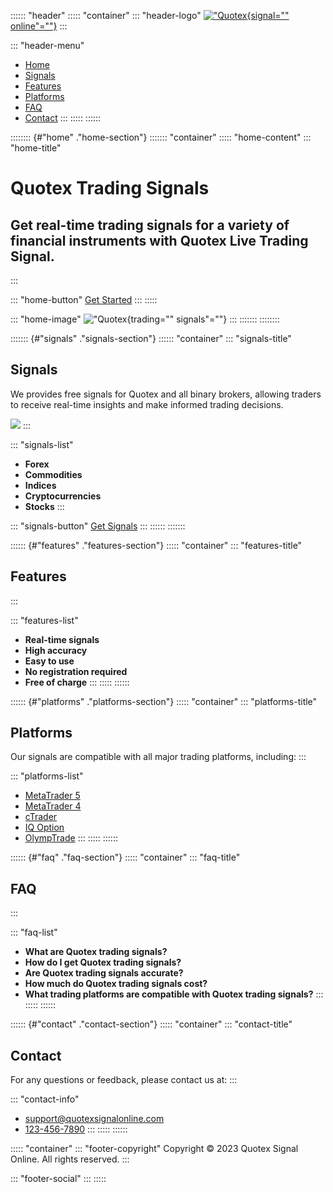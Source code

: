 

:::::: \"header\"
::::: \"container\"
::: \"header-logo\"
[!["Quotex](\%22./images/logo.png\%22){signal=""
online"=""}](\%22index.html\%22)
:::

::: \"header-menu\"
-   [Home](\%22index.html\%22)
-   [Signals](\%22signals/mt5.html\%22)
-   [Features](\%22features.html\%22)
-   [Platforms](\%22platforms.html\%22)
-   [FAQ](\%22faq.html\%22)
-   [Contact](\%22contact.html\%22)
:::
:::::
::::::

:::::::: {#"home" ."home-section"}
::::::: \"container\"
::::: \"home-content\"
::: \"home-title\"
# Quotex Trading Signals

## Get real-time trading signals for a variety of financial instruments with Quotex Live Trading Signal.
:::

::: \"home-button\"
[Get Started](\%22https://broker-qx.pro/sign-up/?lid=293336\%22)
:::
:::::

::: \"home-image\"
!["Quotex](\%22./images/home-image.png\%22){trading=""
signals"=""}
:::
:::::::
::::::::

::::::: {#"signals" ."signals-section"}
:::::: \"container\"
::: \"signals-title\"
## Signals

We provides free signals for Quotex and all binary brokers, allowing
traders to receive real-time insights and make informed trading
decisions.

[![](https://static.quotex.io/files/8_en/300_250.jpg)](https://traff.sbs/brokerqxsignupf)
:::

::: \"signals-list\"
-   **Forex**
-   **Commodities**
-   **Indices**
-   **Cryptocurrencies**
-   **Stocks**
:::

::: \"signals-button\"
[Get Signals](\%22https://broker-qx.pro/sign-up/?lid=293336\%22)
:::
::::::
:::::::

:::::: {#"features" ."features-section"}
::::: \"container\"
::: \"features-title\"
## Features
:::

::: \"features-list\"
-   **Real-time signals**
-   **High accuracy**
-   **Easy to use**
-   **No registration required**
-   **Free of charge**
:::
:::::
::::::

:::::: {#"platforms" ."platforms-section"}
::::: \"container\"
::: \"platforms-title\"
## Platforms

Our signals are compatible with all major trading platforms, including:
:::

::: \"platforms-list\"
-   [MetaTrader 5](\%22platforms/mt5.html\%22)
-   [MetaTrader 4](\%22platforms/mt4.html\%22)
-   [cTrader](\%22platforms/cTrader.html\%22)
-   [IQ Option](\%22platforms/iqoption.html\%22)
-   [OlympTrade](\%22platforms/olymptrade.html\%22)
:::
:::::
::::::

:::::: {#"faq" ."faq-section"}
::::: \"container\"
::: \"faq-title\"
## FAQ
:::

::: \"faq-list\"
-   **What are Quotex trading signals?**
-   **How do I get Quotex trading signals?**
-   **Are Quotex trading signals accurate?**
-   **How much do Quotex trading signals cost?**
-   **What trading platforms are compatible with Quotex trading
    signals?**
:::
:::::
::::::

:::::: {#"contact" ."contact-section"}
::::: \"container\"
::: \"contact-title\"
## Contact

For any questions or feedback, please contact us at:
:::

::: \"contact-info\"
-   [support@quotexsignalonline.com](\%22mailto:support@quotexsignalonline.com\%22)
-   [123-456-7890](\%22tel:+123456789\%22)
:::
:::::
::::::

::::: \"container\"
::: \"footer-copyright\"
Copyright © 2023 Quotex Signal Online. All rights reserved.
:::

::: \"footer-social\"
:::
:::::




